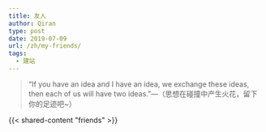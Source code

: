 ```yaml
---
title: 友人
author: Qiran
type: post
date: 2019-07-09
url: /zh/my-friends/
tags:
  - 建站
---
```

> “If you have an idea and I have an idea, we exchange these ideas, then each of us will have two ideas.”—（思想在碰撞中产生火花，留下你的足迹吧~）

{{< shared-content "friends" >}}
